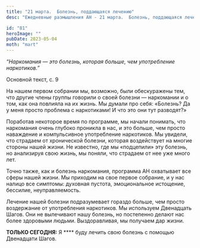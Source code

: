 ```yaml
---
title: "21 марта.  Болезнь, поддающаяся лечению"
desc: "Ежедневные размышления АН - 21 марта.  Болезнь, поддающаяся лечению"

id: "81"
heroImage: ""
pubDate: 2023-05-04
moth: "mart"
---
```


_“Наркомания — это болезнь, которая больше, чем употребление наркотиков.”_

Основной текст, с. 9

На нашем первом собрании мы, возможно, были обескуражены тем, что другие члены
группы говорили о своей болезни — наркомании и о том, как она повлияла на их
жизнь. Мы думали про себя: «Болезнь? Да у меня просто проблема с наркотиками!
И что это они тут разводят?»

Поработав некоторое время по программе, мы начали понимать, что наркомания
очень глубоко проникла в нас, и это больше, чем просто наваждение и
компульсивное употребление наркотиков. Мы увидели, что страдаем от хронической
болезни, которая воздействует на многие стороны нашей жизни. Не известно, где
мы «подцепили» эту болезнь, но анализируя свою жизнь, мы поняли, что страдаем
от нее уже много лет.

Точно также, как и болезнь наркомания, программа АН охватывает все сферы нашей
жизни. Мы приходим на свое первое собрание, и у нас налицо все симптомы:
духовная пустота, эмоциональное истощение, бессилие, неуправляемость.

Лечение нашей болезни подразумевает гораздо больше, чем просто воздержание от
употребления наркотиков. Мы используем Двенадцать Шагов. Они не вылечивают
нашу болезнь, но постепенно делают нас более здоровыми людьми. Выздоравливая,
мы получаем дар жизни.

**ТОЛЬКО СЕГОДНЯ:** Я \*\*\*\* буду лечить свою болезнь с помощью Двенадцати
Шагов.
